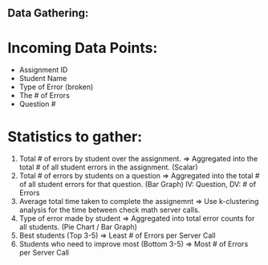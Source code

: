 ## Data Gathering:

# Incoming Data Points:
  - Assignment ID
  - Student Name
  - Type of Error (broken)
  - The # of Errors
  - Question #
 
# Statistics to gather:
   1. Total # of errors by student over the assignment.
      => Aggregated into the total # of all student errors in the assignment. (Scalar)
   2. Total # of errors by students on a question
      => Aggregated into the total # of all student errors for that question. (Bar Graph) IV: Question, DV: # of Errors
   3. Average total time taken to complete the assignemnt
      => Use k-clustering analysis for the time between check math server calls.
   4. Type of error made by student
      => Aggregated into total error counts for all students. (Pie Chart / Bar Graph)
   5. Best students (Top 3-5)
      => Least # of Errors per Server Call
   6. Students who need to improve most (Bottom 3-5)
      => Most # of Errors per Server Call

